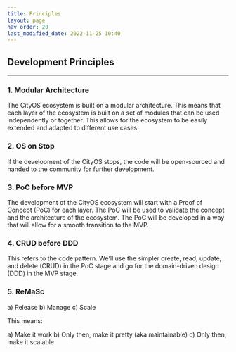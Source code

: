 ```yaml
---
title: Principles
layout: page
nav_order: 20
last_modified_date: 2022-11-25 10:40
---
```


## Development Principles

----------------

### 1. Modular Architecture

The CityOS ecosystem is built on a modular architecture. This means that each layer of the ecosystem is built on a set of modules that can be used independently or together. This allows for the ecosystem to be easily extended and adapted to different use cases.


### 2. OS on Stop

If the development of the CityOS stops, the code will be open-sourced and handed to the community for further development.

### 3. PoC before MVP

The development of the CityOS ecosystem will start with a Proof of Concept (PoC) for each layer. The PoC will be used to validate the concept and the architecture of the ecosystem. The PoC will be developed in a way that will allow for a smooth transition to the MVP.

### 4. CRUD before DDD

This refers to the code pattern. We'll use the simpler create, read, update, and delete (CRUD) in the PoC stage and go for the domain-driven design (DDD) in the MVP stage.

### 5. ReMaSc

a) Release
b) Manage
c) Scale

This means:

a) Make it work
b) Only then, make it pretty (aka maintainable)
c) Only then, make it scalable